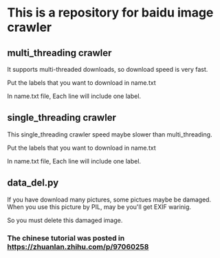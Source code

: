 # This is a repository for baidu image crawler

## multi_threading crawler

It supports multi-threaded downloads, so download speed is very fast.

Put the labels that you want to download in name.txt

In name.txt file, Each line will include one label. 

## single_threading crawler

This single_threading crawler speed maybe slower than multi_threading.

Put the labels that you want to download in name.txt

In name.txt file, Each line will include one label. 

## data_del.py

If you have download many pictures, some pictues maybe be damaged. When you use this picture by PIL, may be you'll get EXIF warinig.

So you must delete this damaged image.

### The chinese tutorial was posted in https://zhuanlan.zhihu.com/p/97060258
